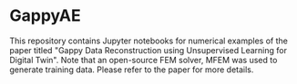 # GappyAE

This repository contains Jupyter notebooks for numerical examples of the paper titled "Gappy Data Reconstruction using Unsupervised Learning for Digital Twin".
Note that an open-source FEM solver, MFEM was used to generate training data. Please refer to the paper for more details.
